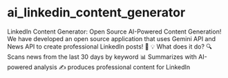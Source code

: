 # ai_linkedin_content_generator
LinkedIn Content Generator: Open Source AI-Powered Content Generation!  We have developed an open source application that uses Gemini API and News API to create professional LinkedIn posts! 🎯  💡 What does it do? 🔍 Scans news from the last 30 days by keyword 📊 Summarizes with AI-powered analysis ✍️ produces professional content for LinkedIn
